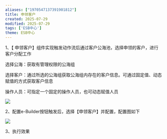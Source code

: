 ```yaml
---
aliases: ["1970547137391901812"]
title: 申领客户
created: 2025-07-29
modified: 2025-07-29
tags: ['ESB中心']
theme: ESB中心
---
```


1、【 申领客户】组件实现触发动作流后通过客户公海池，选择申领的客户，进行客户分配工作

选择公海：获取有管理权限的公海组

选择客户：通过所选的公海组获取公海组内存在的客户信息。可通过固定值、动态赋值的方式获取客户信息

操作人员：可指定一个固定的操作人员，也可动态赋值人员

![](https://myhelpdoc.oss-cn-heyuan.aliyuncs.com/mdimages/534374b2c2519b2cbfc476deae8800be.jpg)

2、配置e-Builder按钮触发后，选择【申领客户】并配置，配置图如下

![](https://myhelpdoc.oss-cn-heyuan.aliyuncs.com/mdimages/592cb93e5f484aa6c39a234edbf2debf.jpg)

3、执行效果

